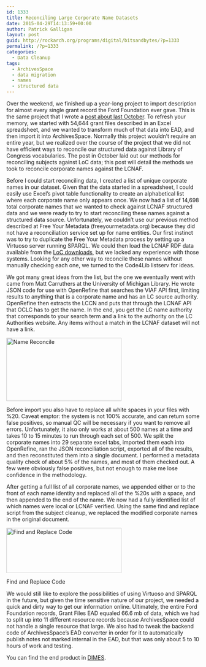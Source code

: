 ```yaml
---
id: 1333
title: Reconciling Large Corporate Name Datasets
date: 2015-04-29T14:13:59+00:00
author: Patrick Galligan
layout: post
guid: http://rockarch.org/programs/digital/bitsandbytes/?p=1333
permalink: /?p=1333
categories:
  - Data Cleanup
tags:
  - ArchivesSpace
  - data migration
  - names
  - structured data
---
```

Over the weekend, we finished up a year-long project to import description for almost every single grant record the Ford Foundation ever gave. This is the same project that I wrote a [post about last October](http://rockarch.org/programs/digital/bitsandbytes/?p=1230). To refresh your memory, we started with 54,644 grant files described in an Excel spreadsheet, and we wanted to transform much of that data into EAD, and then import it into ArchivesSpace. Normally this project wouldn’t require an entire year, but we realized over the course of the project that we did not have efficient ways to reconcile our structured data against Library of Congress vocabularies. The post in October laid out our methods for reconciling subjects against LoC data; this post will detail the methods we took to reconcile corporate names against the LCNAF.<!--more-->

Before I could start reconciling data, I created a list of unique corporate names in our dataset. Given that the data started in a spreadsheet, I could easily use Excel’s pivot table functionality to create an alphabetical list where each corporate name only appears once. We now had a list of 14,698 total corporate names that we wanted to check against LCNAF structured data and we were ready to try to start reconciling these names against a structured data source. Unfortunately, we couldn’t use our previous method described at Free Your Metadata (freeyourmetadata.org) because they did not have a reconciliation service set up for name entities. Our first instinct was to try to duplicate the Free Your Metadata process by setting up a Virtuoso server running SPARQL. We could then load the LCNAF RDF data available from the [LoC downloads](http://id.loc.gov/download/), but we lacked any experience with those systems. Looking for any other way to reconcile these names without manually checking each one, we turned to the Code4Lib listserv for ideas.

We got many great ideas from the list, but the one we eventually went with came from Matt Carruthers at the University of Michigan Library. He wrote JSON code for use with OpenRefine that searches the VIAF API first, limiting results to anything that is a corporate name and has an LC source authority. OpenRefine then extracts the LCCN and puts that through the LCNAF API that OCLC has to get the name. In the end, you get the LC name authority that corresponds to your search term and a link to the authority on the LC Authorities website. Any items without a match in the LCNAF dataset will not have a link.

[<img class="aligncenter size-medium wp-image-1334" src="http://rockarch.org/programs/digital/bitsandbytes/wp-content/uploads/2015/04/Name-Reconcile-300x165.jpg" alt="Name Reconcile" width="300" height="165" srcset="http://blog.rockarch.org/wp-content/uploads/2015/04/Name-Reconcile-300x165.jpg 300w, http://blog.rockarch.org/wp-content/uploads/2015/04/Name-Reconcile-1024x562.jpg 1024w, http://blog.rockarch.org/wp-content/uploads/2015/04/Name-Reconcile-500x275.jpg 500w" sizes="(max-width: 300px) 100vw, 300px" />](http://rockarch.org/programs/digital/bitsandbytes/wp-content/uploads/2015/04/Name-Reconcile.jpg)

Before import you also have to replace all white spaces in your files with %20. Caveat emptor: the system is not 100% accurate, and can return some false positives, so manual QC will be necessary if you want to remove all errors. Unfortunately, it also only works at about 500 names at a time and takes 10 to 15 minutes to run through each set of 500. We split the corporate names into 29 separate excel tabs, imported them each into OpenRefine, ran the JSON reconciliation script, exported all of the results, and then reconstituted them into a single document. I performed a metadata quality check of about 5% of the names, and most of them checked out. A few were obviously false positives, but not enough to make me lose confidence in the methodology.

After getting a full list of all corporate names, we appended either <corpname role=&#8221;aut&#8221; source=&#8221;local&#8221;> or <corpname role=&#8221;aut&#8221; source=&#8221;lcnaf&#8221;> to the front of each name identity and replaced all of the %20s with a space, and then appended </corpname> to the end of the name. We now had a fully identified list of which names were local or LCNAF verified. Using the same find and replace script from the subject cleanup, we replaced the modified corporate names in the original document.

<div id="attachment_1234" style="width: 310px" class="wp-caption aligncenter">
  <a href="http://rockarch.org/programs/digital/bitsandbytes/wp-content/uploads/2014/10/VBcode1.jpg"><img class="size-medium wp-image-1234" src="http://rockarch.org/programs/digital/bitsandbytes/wp-content/uploads/2014/10/VBcode1-300x118.jpg" alt="Find and Replace Code" width="300" height="118" srcset="http://blog.rockarch.org/wp-content/uploads/2014/10/VBcode1-300x118.jpg 300w, http://blog.rockarch.org/wp-content/uploads/2014/10/VBcode1-1024x404.jpg 1024w, http://blog.rockarch.org/wp-content/uploads/2014/10/VBcode1-500x197.jpg 500w, http://blog.rockarch.org/wp-content/uploads/2014/10/VBcode1.jpg 1172w" sizes="(max-width: 300px) 100vw, 300px" /></a>
  
  <p class="wp-caption-text">
    Find and Replace Code
  </p>
</div>

We would still like to explore the possibilities of using Virtuoso and SPARQL in the future, but given the time sensitive nature of our project, we needed a quick and dirty way to get our information online. Ultimately, the entire Ford Foundation records, Grant Files EAD equaled 66.6 mb of data, which we had to split up into 11 different resource records because ArchivesSpace could not handle a single resource that large. We also had to tweak the backend code of ArchivesSpace’s EAD converter in order for it to automatically publish notes not marked internal in the EAD, but that was only about 5 to 10 hours of work and testing.

You can find the end product in [DIMES](http://dimes.rockarch.org/FA732A/collection).